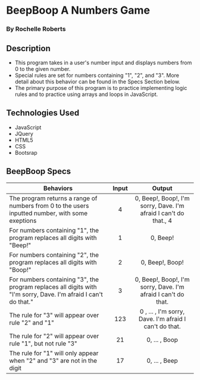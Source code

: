 # BeepBoop A Numbers Game
### By Rochelle Roberts

## Description 
* This program takes in a user's number input and displays numbers from 0 to the given number.
* Special rules are set for numbers containing "1", "2", and "3". More detail about this behavior can be found in the Specs Section below.
* The primary purpose of this program is to practice implementing logic rules and to practice using arrays and loops in JavaScript.


## Technologies Used
* JavaScript
* JQuery
* HTML5
* CSS
* Bootsrap

## BeepBoop Specs

| Behaviors       | Input           | Output      |
| ---------------- |:-----------------:| :-----------:|
| The program returns a range of numbers from 0 to the users inputted number, with some exeptions | 4 | 0, Beep!, Boop!, I'm sorry, Dave. I'm afraid I can't do that., 4  |
| For numbers containing "1", the program replaces all digits with "Beep!" | 1 | 0, Beep! |
| For numbers containing "2", the program replaces all digits with "Boop!" | 2 | 0, Beep!, Boop! |
| For numbers containing "3", the program replaces all digits with "I'm sorry, Dave. I'm afraid I can't do that." | 3 | 0, Beep!, Boop!, I'm sorry, Dave. I'm afraid I can't do that. |
| The rule for "3" will appear over rule "2" and "1" | 123 | 0 , ... , I'm sorry, Dave. I'm afraid I can't do that. |
| The rule for "2" will appear over rule "1", but not rule "3" | 21 | 0, ... ,  Boop |
| The rule for "1" will only appear when "2" and "3" are not in the digit | 17 | 0, ... ,  Beep |



